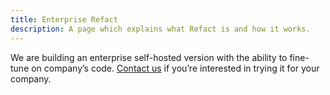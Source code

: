 ```yaml
---
title: Enterprise Refact
description: A page which explains what Refact is and how it works.
---
```


We are building an enterprise self-hosted version with the ability to fine-tune on company’s code. [Contact us](https://refact.ai/contact/) if you’re interested in trying it for your company.